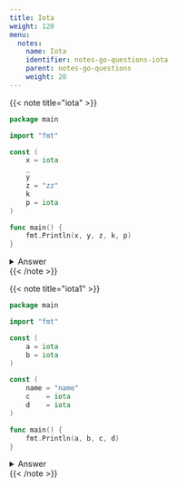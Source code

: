 ```yaml
---
title: Iota
weight: 120
menu:
  notes:
    name: Iota
    identifier: notes-go-questions-iota
    parent: notes-go-questions
    weight: 20
---
```


{{< note title="iota" >}}

```go
package main

import "fmt"

const (
	x = iota
	_
	y
	z = "zz"
	k
	p = iota
)

func main() {
	fmt.Println(x, y, z, k, p)
}
```

<details>
<summary>Answer</summary>
<pre><a href="https://go.dev/play/p/ujsBSQPBkm8" target="_blank">Try it</a>
<code class="language-shell">0 2 zz zz 5
</code></pre></details>
{{< /note >}}



{{< note title="iota1" >}}

```go
package main

import "fmt"

const (
	a = iota
	b = iota
)

const (
	name = "name"
	c    = iota
	d    = iota
)

func main() {
	fmt.Println(a, b, c, d)
}
```

<details>
<summary>Answer</summary>
<pre><a href="https://go.dev/play/p/9OvlzxqBZa5" target="_blank">Try it</a>
<code class="language-shell">0 1 1 2
</code></pre></details>
{{< /note >}}
